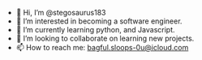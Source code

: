 - 👋 Hi, I’m @stegosaurus183
- 👀 I’m interested in becoming a software engineer. 
- 🌱 I’m currently learning python, and Javascript. 
- 💞️ I’m looking to collaborate on learning new projects. 
- 📫 How to reach me: bagful.sloops-0u@icloud.com

<!---
stegosaurus183/stegosaurus183 is a ✨ special ✨ repository because its `README.md` (this file) appears on your GitHub profile.
You can click the Preview link to take a look at your changes.
--->
